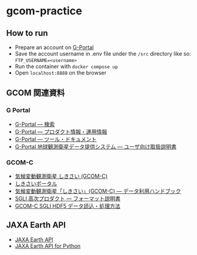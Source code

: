 # gcom-practice

## How to run

- Prepare an account on [G-Portal](https://gportal.jaxa.jp/gpr/index/index)
- Save the account username in .env file under the `/src` directory like so: `FTP_USERNAME=<username>`
- Run the container with `docker compose up`
- Open `localhost:8888` on the browser

## GCOM 関連資料

### G Portal

- [G-Portal — 検索](https://gportal.jaxa.jp/gpr/search)
- [G-Portal — プロダクト情報・運用情報](https://gportal.jaxa.jp/gpr/information/product)
- [G-Portal — ツール・ドキュメント](https://gportal.jaxa.jp/gpr/information/tool)
- [G-Portal 地球観測衛星データ提供システム — ユーザ向け取扱説明書](https://gportal.jaxa.jp/gpr/assets/mng_upload/COMMON/upload/GPortalUserManual_ja.pdf)

### GCOM-C

- [気候変動観測衛星 しきさい (GCOM-C)](https://suzaku.eorc.jaxa.jp/GCOM_C/index_j.html)
- [しきさいポータル](https://shikisai.jaxa.jp/index_j.html)
- [気候変動観測衛星「しきさい」(GCOM-C) — データ利用ハンドブック](https://gportal.jaxa.jp/gpr/assets/mng_upload/GCOM-C/GCOM-C_SHIKISAI_Data_Users_Handbook_jp_A1.pdf)
- [SGLI 高次プロダクト — フォーマット説明書 ](https://gportal.jaxa.jp/gpr/assets/mng_upload/GCOM-C/SGLI_Higher_Level_Product_Format_Description_B_jp.pdf)
- [GCOM-C SGLI HDF5 データ読込・処理方法](https://shikisai.jaxa.jp/faq/docs/GCOM-C_Products_Users_Guide_entrylevel__attach4_jp_191007.pdf)

## JAXA Earth API

- [JAXA Earth API](https://data.earth.jaxa.jp/ja/)
- [JAXA Earth API for Python](https://data.earth.jaxa.jp/api/python/index.html)
